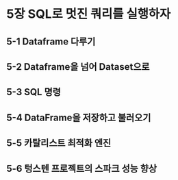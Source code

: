 # 5장  SQL로 멋진 쿼리를 실행하자

## 5-1 Dataframe 다루기
## 5-2 Dataframe을 넘어 Dataset으로
## 5-3 SQL 명령
## 5-4 DataFrame을 저장하고 불러오기
## 5-5 카탈리스트 최적화 엔진
## 5-6 텅스텐 프로젝트의 스파크 성능 향상
